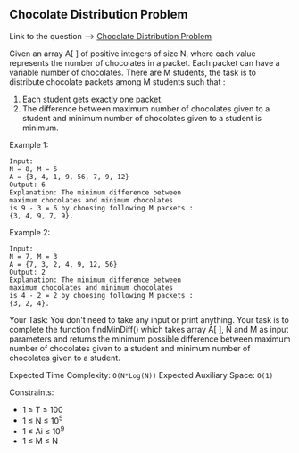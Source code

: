 ## Chocolate Distribution Problem

Link to the question --> [Chocolate Distribution Problem](https://practice.geeksforgeeks.org/problems/chocolate-distribution-problem3825/1#)

Given an array A[ ] of positive integers of size N, where each value represents the number of chocolates in a packet. Each packet can have
a variable number of chocolates. There are M students, the task is to distribute chocolate packets among M students such that :
1. Each student gets exactly one packet.
2. The difference between maximum number of chocolates given to a student and minimum number of chocolates given to a student is minimum.

Example 1:
```
Input:
N = 8, M = 5
A = {3, 4, 1, 9, 56, 7, 9, 12}
Output: 6
Explanation: The minimum difference between 
maximum chocolates and minimum chocolates 
is 9 - 3 = 6 by choosing following M packets :
{3, 4, 9, 7, 9}.
```
Example 2:
```
Input:
N = 7, M = 3
A = {7, 3, 2, 4, 9, 12, 56}
Output: 2
Explanation: The minimum difference between
maximum chocolates and minimum chocolates
is 4 - 2 = 2 by choosing following M packets :
{3, 2, 4}.
```
Your Task:
You don't need to take any input or print anything. Your task is to complete the function findMinDiff() which takes array A[ ], N and M as input parameters and returns the minimum possible difference between maximum number of chocolates given to a student and minimum number of chocolates given to a student.

Expected Time Complexity: `O(N*Log(N))`
Expected Auxiliary Space: `O(1)`

Constraints:
- 1 ≤ T ≤ 100
- 1 ≤ N ≤ 10<sup>5</sup>
- 1 ≤ Ai ≤ 10<sup>9</sup>
- 1 ≤ M ≤ N